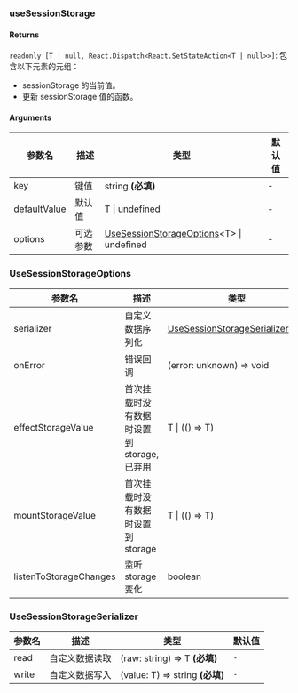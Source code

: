 ### useSessionStorage

#### Returns
`readonly [T | null, React.Dispatch<React.SetStateAction<T | null>>]`: 包含以下元素的元组：
- sessionStorage 的当前值。
- 更新 sessionStorage 值的函数。

#### Arguments
|参数名|描述|类型|默认值|
|---|---|---|---|
|key|键值|string  **(必填)**|-|
|defaultValue|默认值|T \| undefined |-|
|options|可选参数|[UseSessionStorageOptions](#usesessionstorageoptions)&lt;T&gt; \| undefined |-|

### UseSessionStorageOptions

|参数名|描述|类型|默认值|
|---|---|---|---|
|serializer|自定义数据序列化|[UseSessionStorageSerializer](#usesessionstorageserializer)&lt;T&gt; |`-`|
|onError|错误回调|(error: unknown) => void |``console.error``|
|effectStorageValue|首次挂载时没有数据时设置到 storage, 已弃用|T \| (() => T) |`-`|
|mountStorageValue|首次挂载时没有数据时设置到 storage|T \| (() => T) |`-`|
|listenToStorageChanges|监听 storage 变化|boolean |``true``|

### UseSessionStorageSerializer

|参数名|描述|类型|默认值|
|---|---|---|---|
|read|自定义数据读取|(raw: string) => T  **(必填)**|`-`|
|write|自定义数据写入|(value: T) => string  **(必填)**|`-`|